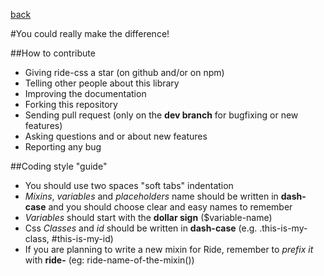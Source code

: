 [back](https://github.com/ride-css/ride-css/)

#You could really make the difference!

##How to contribute

* Giving ride-css a star (on github and/or on npm)
* Telling other people about this library
* Improving the documentation
* Forking this repository
* Sending pull request (only on the **dev branch** for bugfixing or new features)
* Asking questions and or about new features
* Reporting any bug

##Coding style "guide"

* You should use two spaces "soft tabs" indentation
* *Mixins*, *variables* and *placeholders* name should be written in **dash-case** and you should choose clear and easy names to remember
* *Variables* should start with the **dollar sign** ($variable-name)
* Css *Classes* and *id* should be written in **dash-case** (e.g. .this-is-my-class, #this-is-my-id)
* If you are planning to write a new mixin for Ride, remember to *prefix it* with **ride-** (eg: ride-name-of-the-mixin())
